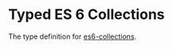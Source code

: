 # Typed ES 6 Collections
The type definition for [es6-collections](https://github.com/WebReflection/es6-collections).